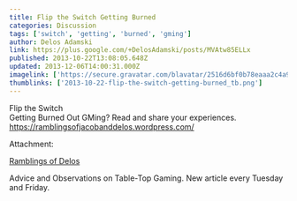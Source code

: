 ```yaml
---
title: Flip the Switch Getting Burned
categories: Discussion
tags: ['switch', 'getting', 'burned', 'gming']
author: Delos Adamski
link: https://plus.google.com/+DelosAdamski/posts/MVAtw85ELLx
published: 2013-10-22T13:08:05.648Z
updated: 2013-12-06T14:00:31.000Z
imagelink: ['https://secure.gravatar.com/blavatar/2516d6bf0b78eaaa2c4a9fff11a68007?s=200']
thumblinks: ['2013-10-22-flip-the-switch-getting-burned_tb.png']
---
```


Flip the Switch<br />Getting Burned Out GMing? Read and share your experiences.<br /><a href="https://ramblingsofjacobanddelos.wordpress.com/" class="ot-anchor">https://ramblingsofjacobanddelos.wordpress.com/</a>


Attachment:

<a href='https://ramblingsofdelos.wordpress.com/'>Ramblings of Delos</a>


Advice and Observations on Table-Top Gaming. New article every Tuesday and Friday.